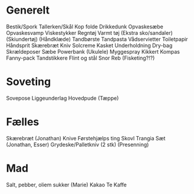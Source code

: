 # Generelt

Bestik/Spork
Tallerken/Skål
Kop folde
Drikkedunk
Opvaskesæbe
Opvaskesvamp
Viskestykker
Regntøj
Varmt tøj
(Ekstra sko/sandaler)
(Skiundertøj)
(Håndklæde)
Tandbørste
Tandpasta
Vådservietter
Toiletpapir
Håndsprit
Skærebræt
Kniv
Solcreme
Kasket
Underholdning
Dry-bag
Skrældeposer
Sæbe
Powerbank
(Ukulele)
Myggespray
Kikkert
Kompas
Fanny-pack
Tandstikkere
Flint og stål
Snor
Reb
(Fisketing?!?)

# Soveting

Sovepose
Liggeunderlag
Hovedpude
(Tæppe)

# Fælles

Skærebræt (Jonathan)
Knive
Førstehjælps ting
Skovl
Trangia Sæt (Jonathan, Esser)
Grydeske/Palletkniv (2 stk)
(Presenning)

# Mad

Salt, pebber, oliem sukker (Marie)
Kakao
Te
Kaffe
